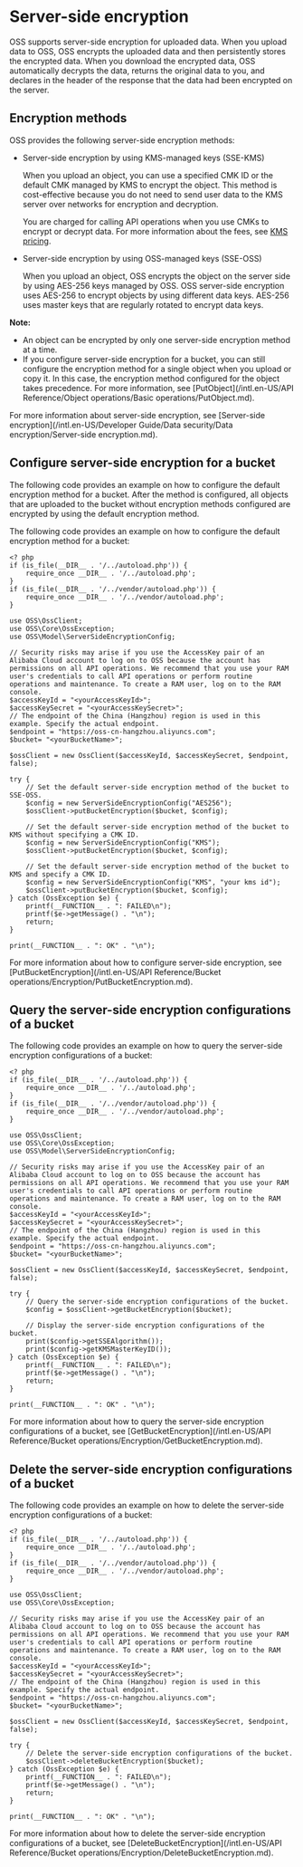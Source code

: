 # Server-side encryption

OSS supports server-side encryption for uploaded data. When you upload data to OSS, OSS encrypts the uploaded data and then persistently stores the encrypted data. When you download the encrypted data, OSS automatically decrypts the data, returns the original data to you, and declares in the header of the response that the data had been encrypted on the server.

## Encryption methods

OSS provides the following server-side encryption methods:

-   Server-side encryption by using KMS-managed keys \(SSE-KMS\)

    When you upload an object, you can use a specified CMK ID or the default CMK managed by KMS to encrypt the object. This method is cost-effective because you do not need to send user data to the KMS server over networks for encryption and decryption.

    You are charged for calling API operations when you use CMKs to encrypt or decrypt data. For more information about the fees, see [KMS pricing](/intl.en-US/Pricing/Billing.md).

-   Server-side encryption by using OSS-managed keys \(SSE-OSS\)

    When you upload an object, OSS encrypts the object on the server side by using AES-256 keys managed by OSS. OSS server-side encryption uses AES-256 to encrypt objects by using different data keys. AES-256 uses master keys that are regularly rotated to encrypt data keys.


**Note:**

-   An object can be encrypted by only one server-side encryption method at a time.
-   If you configure server-side encryption for a bucket, you can still configure the encryption method for a single object when you upload or copy it. In this case, the encryption method configured for the object takes precedence. For more information, see [PutObject](/intl.en-US/API Reference/Object operations/Basic operations/PutObject.md).

For more information about server-side encryption, see [Server-side encryption](/intl.en-US/Developer Guide/Data security/Data encryption/Server-side encryption.md).

## Configure server-side encryption for a bucket

The following code provides an example on how to configure the default encryption method for a bucket. After the method is configured, all objects that are uploaded to the bucket without encryption methods configured are encrypted by using the default encryption method.

The following code provides an example on how to configure the default encryption method for a bucket:

```
<? php
if (is_file(__DIR__ . '/../autoload.php')) {
    require_once __DIR__ . '/../autoload.php';
}
if (is_file(__DIR__ . '/../vendor/autoload.php')) {
    require_once __DIR__ . '/../vendor/autoload.php';
}

use OSS\OssClient;
use OSS\Core\OssException;
use OSS\Model\ServerSideEncryptionConfig;

// Security risks may arise if you use the AccessKey pair of an Alibaba Cloud account to log on to OSS because the account has permissions on all API operations. We recommend that you use your RAM user's credentials to call API operations or perform routine operations and maintenance. To create a RAM user, log on to the RAM console.
$accessKeyId = "<yourAccessKeyId>";
$accessKeySecret = "<yourAccessKeySecret>";
// The endpoint of the China (Hangzhou) region is used in this example. Specify the actual endpoint.
$endpoint = "https://oss-cn-hangzhou.aliyuncs.com";
$bucket= "<yourBucketName>";

$ossClient = new OssClient($accessKeyId, $accessKeySecret, $endpoint, false);

try {
    // Set the default server-side encryption method of the bucket to SSE-OSS.
    $config = new ServerSideEncryptionConfig("AES256");
    $ossClient->putBucketEncryption($bucket, $config);

    // Set the default server-side encryption method of the bucket to KMS without specifying a CMK ID.
    $config = new ServerSideEncryptionConfig("KMS");
    $ossClient->putBucketEncryption($bucket, $config);

    // Set the default server-side encryption method of the bucket to KMS and specify a CMK ID.
    $config = new ServerSideEncryptionConfig("KMS", "your kms id");
    $ossClient->putBucketEncryption($bucket, $config);
} catch (OssException $e) {
    printf(__FUNCTION__ . ": FAILED\n");
    printf($e->getMessage() . "\n");
    return;
}

print(__FUNCTION__ . ": OK" . "\n"); 
```

For more information about how to configure server-side encryption, see [PutBucketEncryption](/intl.en-US/API Reference/Bucket operations/Encryption/PutBucketEncryption.md).

## Query the server-side encryption configurations of a bucket

The following code provides an example on how to query the server-side encryption configurations of a bucket:

```
<? php
if (is_file(__DIR__ . '/../autoload.php')) {
    require_once __DIR__ . '/../autoload.php';
}
if (is_file(__DIR__ . '/../vendor/autoload.php')) {
    require_once __DIR__ . '/../vendor/autoload.php';
}

use OSS\OssClient;
use OSS\Core\OssException;
use OSS\Model\ServerSideEncryptionConfig;

// Security risks may arise if you use the AccessKey pair of an Alibaba Cloud account to log on to OSS because the account has permissions on all API operations. We recommend that you use your RAM user's credentials to call API operations or perform routine operations and maintenance. To create a RAM user, log on to the RAM console.
$accessKeyId = "<yourAccessKeyId>";
$accessKeySecret = "<yourAccessKeySecret>";
// The endpoint of the China (Hangzhou) region is used in this example. Specify the actual endpoint.
$endpoint = "https://oss-cn-hangzhou.aliyuncs.com";
$bucket= "<yourBucketName>";

$ossClient = new OssClient($accessKeyId, $accessKeySecret, $endpoint, false);

try {
    // Query the server-side encryption configurations of the bucket.
    $config = $ossClient->getBucketEncryption($bucket);

    // Display the server-side encryption configurations of the bucket.
    print($config->getSSEAlgorithm());
    print($config->getKMSMasterKeyID());
} catch (OssException $e) {
    printf(__FUNCTION__ . ": FAILED\n");
    printf($e->getMessage() . "\n");
    return;
}

print(__FUNCTION__ . ": OK" . "\n");   
```

For more information about how to query the server-side encryption configurations of a bucket, see [GetBucketEncryption](/intl.en-US/API Reference/Bucket operations/Encryption/GetBucketEncryption.md).

## Delete the server-side encryption configurations of a bucket

The following code provides an example on how to delete the server-side encryption configurations of a bucket:

```
<? php
if (is_file(__DIR__ . '/../autoload.php')) {
    require_once __DIR__ . '/../autoload.php';
}
if (is_file(__DIR__ . '/../vendor/autoload.php')) {
    require_once __DIR__ . '/../vendor/autoload.php';
}

use OSS\OssClient;
use OSS\Core\OssException;

// Security risks may arise if you use the AccessKey pair of an Alibaba Cloud account to log on to OSS because the account has permissions on all API operations. We recommend that you use your RAM user's credentials to call API operations or perform routine operations and maintenance. To create a RAM user, log on to the RAM console.
$accessKeyId = "<yourAccessKeyId>";
$accessKeySecret = "<yourAccessKeySecret>";
// The endpoint of the China (Hangzhou) region is used in this example. Specify the actual endpoint.
$endpoint = "https://oss-cn-hangzhou.aliyuncs.com";
$bucket= "<yourBucketName>";

$ossClient = new OssClient($accessKeyId, $accessKeySecret, $endpoint, false);

try {
    // Delete the server-side encryption configurations of the bucket.
    $ossClient->deleteBucketEncryption($bucket);
} catch (OssException $e) {
    printf(__FUNCTION__ . ": FAILED\n");
    printf($e->getMessage() . "\n");
    return;
}

print(__FUNCTION__ . ": OK" . "\n");   
```

For more information about how to delete the server-side encryption configurations of a bucket, see [DeleteBucketEncryption](/intl.en-US/API Reference/Bucket operations/Encryption/DeleteBucketEncryption.md).

